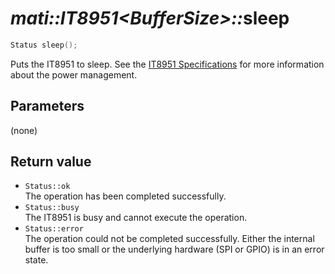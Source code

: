 # _mati::IT8951\<BufferSize\>::_**sleep**

```cpp
Status sleep();
```

Puts the IT8951 to sleep. See the [IT8951 Specifications] for more information about the power management.

## Parameters

(none)

## Return value

 - `Status::ok`  
 The operation has been completed successfully.
 - `Status::busy`  
 The IT8951 is busy and cannot execute the operation.
 - `Status::error`  
 The operation could not be completed successfully. Either the internal buffer is too small or the underlying hardware (SPI or GPIO) is in an error state.

[IT8951 Specifications]: https://www.waveshare.com/w/upload/1/18/IT8951_D_V0.2.4.3_20170728.pdf
